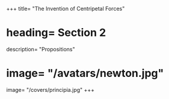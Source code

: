+++
title= "The Invention of Centripetal Forces"
# heading= Section 2
description= "Propositions"
# image= "/avatars/newton.jpg"
image= "/covers/principia.jpg"
+++

